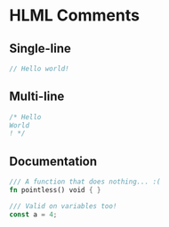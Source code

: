 # HLML Comments

## Single-line
```c
// Hello world!
```

## Multi-line
```c
/* Hello
World
! */
```

## Documentation
```rust
/// A function that does nothing... :(
fn pointless() void { }

/// Valid on variables too!
const a = 4;
```